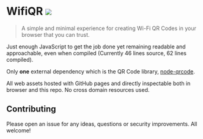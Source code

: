 # WifiQR [![](https://github.com/jamsinclair/wifiqr/workflows/Node%20CI/badge.svg)](https://github.com/jamsinclair/wifiqr/actions)

> A simple and minimal experience for creating Wi-Fi QR Codes in your browser that you can trust.

Just enough JavaScript to get the job done yet remaining readable and approachable, even when compiled (Currently 46 lines source, 62 lines compiled).

Only **one** external dependency which is the QR Code library, [node-qrcode](https://github.com/soldair/node-qrcode). 

All web assets hosted with GitHub pages and directly inspectable both in browser and this repo. No cross domain resources used.

## Contributing

Please open an issue for any ideas, questions or security improvements. All welcome!


